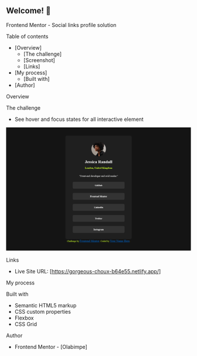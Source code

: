 
## Welcome! 👋

Frontend Mentor - Social links profile solution

Table of contents

- [Overview]
  - [The challenge]
  - [Screenshot]
  - [Links]
- [My process]
  - [Built with]
- [Author]


Overview

The challenge

- See hover and focus states for all interactive element



![](./Preview.png)



Links

- Live Site URL: [https://gorgeous-choux-b64e55.netlify.app/]

My process

Built with

- Semantic HTML5 markup
- CSS custom properties
- Flexbox
- CSS Grid


Author

- Frontend Mentor - [Olabimpe]
